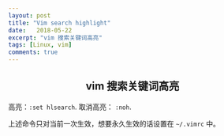 ```yaml
---
layout: post
title: "Vim search highlight"
date:   2018-05-22
excerpt: "vim 搜索关键词高亮"
tags: [Linux, vim]
comments: true
---
```


<center><h2>vim 搜索关键词高亮</h2></center>

<!--more-->

高亮：`:set hlsearch`.
取消高亮： `:noh`.

上述命令只对当前一次生效，想要永久生效的话设置在 `~/.vimrc` 中。